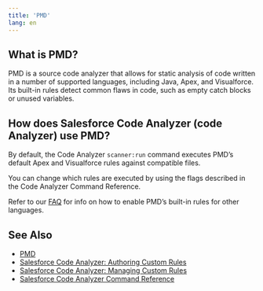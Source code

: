 ```yaml
---
title: 'PMD'
lang: en
---
```

## What is PMD?
PMD is a source code analyzer that allows for static analysis of code written in a number of supported languages, including Java, Apex, and Visualforce. Its built-in rules detect common flaws in code, such as empty catch blocks or unused variables.

## How does Salesforce Code Analyzer (code Analyzer) use PMD?
By default, the Code Analyzer ```scanner:run``` command executes PMD’s default Apex and Visualforce rules against compatible files. 

You can change which rules are executed by using the flags described in the Code Analyzer Command Reference.

Refer to our [FAQ](./en/v2.x/faq/#q-how-do-i-enable-engine-xs-default-rules-for-language-y) for info on how to enable PMD’s built-in rules for other languages.

## See Also

- [PMD](https://pmd.github.io/#home)
- [Salesforce Code Analyzer: Authoring Custom Rules](./en/v2.x/custom-rules/author/)
- [Salesforce Code Analyzer: Managing Custom Rules](./en/v2.x/custom-rules/manage/)
- [Salesforce Code Analyzer Command Reference](./en/v2.x/scanner-commands/run/#options)
